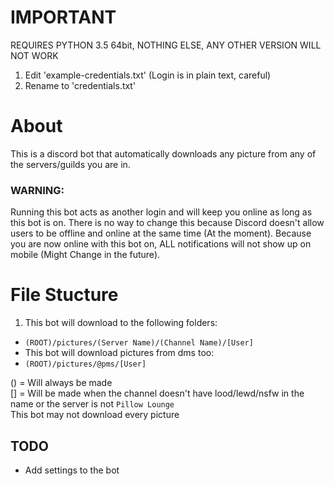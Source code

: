 # IMPORTANT
REQUIRES PYTHON 3.5 64bit, NOTHING ELSE, ANY OTHER VERSION WILL NOT WORK

1. Edit 'example-credentials.txt' (Login is in plain text, careful)
2. Rename to 'credentials.txt'

# About
This is a discord bot that automatically downloads any picture from any of the servers/guilds you are in.  
### WARNING:  
Running this bot acts as another login and will keep you online as long as this bot is on. There is no way to change this because Discord doesn't allow users to be offline and online at the same time (At the moment). Because you are now online with this bot on, ALL notifications will not show up on mobile (Might Change in the future).

# File Stucture
1. This bot will download to the following folders:  
 - `(ROOT)/pictures/(Server Name)/(Channel Name)/[User]`  
- This bot will download pictures from dms too:  
 - `(ROOT)/pictures/@pms/[User]`  

() = Will always be made  
[] = Will be made when the channel doesn't have lood/lewd/nsfw in the name or the server is not `Pillow Lounge`  
This bot may not download every picture  

TODO
----
- Add settings to the bot

